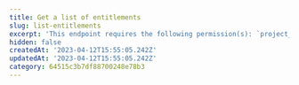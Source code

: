 ```yaml
---
title: Get a list of entitlements
slug: list-entitlements
excerpt: 'This endpoint requires the following permission(s): `project_configuration:entitlements:read`.'
hidden: false
createdAt: '2023-04-12T15:55:05.242Z'
updatedAt: '2023-04-12T15:55:05.242Z'
category: 64515c3b7df88700248e78b3
---
```

